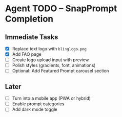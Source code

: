 # Agent TODO – SnapPrompt Completion

## Immediate Tasks
- [x] Replace text logo with `blinglogo.png`
- [x] Add FAQ page
- [ ] Create logo upload input with preview
- [ ] Polish styles (gradients, font, animations)
- [ ] Optional: Add Featured Prompt carousel section

## Later
- [ ] Turn into a mobile app (PWA or hybrid)
- [ ] Enable prompt categories
- [ ] Add dark mode toggle